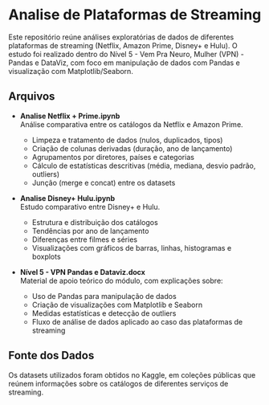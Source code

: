 # Analise de Plataformas de Streaming

Este repositório reúne análises exploratórias de dados de diferentes plataformas de streaming (Netflix, Amazon Prime, Disney+ e Hulu). 
O estudo foi realizado dentro do Nível 5 - Vem Pra Neuro, Mulher (VPN) - Pandas e DataViz, com foco em manipulação de dados com Pandas e visualização com Matplotlib/Seaborn.

## Arquivos

- **Analise Netflix + Prime.ipynb**  
  Análise comparativa entre os catálogos da Netflix e Amazon Prime.  
  - Limpeza e tratamento de dados (nulos, duplicados, tipos)  
  - Criação de colunas derivadas (duração, ano de lançamento)  
  - Agrupamentos por diretores, países e categorias  
  - Cálculo de estatísticas descritivas (média, mediana, desvio padrão, outliers)  
  - Junção (merge e concat) entre os datasets  

- **Analise Disney+ Hulu.ipynb**  
  Estudo comparativo entre Disney+ e Hulu.  
  - Estrutura e distribuição dos catálogos  
  - Tendências por ano de lançamento  
  - Diferenças entre filmes e séries  
  - Visualizações com gráficos de barras, linhas, histogramas e boxplots  

- **Nível 5 - VPN Pandas e Dataviz.docx**  
  Material de apoio teórico do módulo, com explicações sobre:  
  - Uso de Pandas para manipulação de dados  
  - Criação de visualizações com Matplotlib e Seaborn  
  - Medidas estatísticas e detecção de outliers  
  - Fluxo de análise de dados aplicado ao caso das plataformas de streaming  

## Fonte dos Dados

Os datasets utilizados foram obtidos no Kaggle, em coleções públicas que reúnem informações sobre os catálogos de diferentes serviços de streaming.
